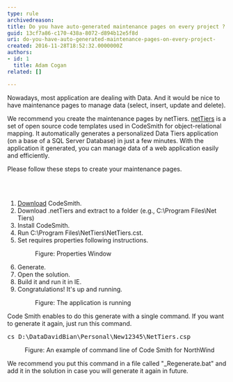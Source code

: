 ```yaml
---
type: rule
archivedreason: 
title: Do you have auto-generated maintenance pages on every project ?
guid: 13cf7a86-c170-438a-8072-d894b12e5f8d
uri: do-you-have-auto-generated-maintenance-pages-on-every-project-
created: 2016-11-28T18:52:32.0000000Z
authors:
- id: 1
  title: Adam Cogan
related: []

---
```



<p>Nowadays, most application are dealing with Data. And it would be nice to have maintenance pages to manage data (select, insert, update and delete).<br></p><p>We recommend you create the maintenance pages by netTiers.&#160;<a href="https&#58;//github.com/netTiers/netTiers/wiki/Getting-Started">netTiers</a>&#160;is a set of open source code templates used in CodeSmith for object-relational mapping. It automatically generates a personalized Data Tiers application (on a base of a SQL Server Database) in just a few minutes. With the application it generated, you can manage data of a web application easily and efficiently.</p><p>Please follow these steps to create your maintenance pages.&#160; <br></p>
<br><excerpt class='endintro'></excerpt><br>
<ol><li>
      <a href="http&#58;//www.codesmithtools.com/" target="_blank">Download</a>&#160;CodeSmith.<br></li><li>Download .netTiers and extract to a folder (e.g., C&#58;\Program Files\Net​Tiers)</li><li>Install CodeSmith.</li><li>Run C&#58;\Program Files\NetTiers\NetTiers.cst.</li><li>Set requires properties following instructions.</li><dl class="image"><dt> <img src="/PublishingImages/NetTiersConfig.jpg" alt="" /><br> </dt><dd>Figure&#58; Properties Window</dd></dl><li>Generate.</li><li>Open the solution.<br></li><li>Build it and run it in IE.</li><li>Congratulations! It's up and running.</li><dl class="image"><dt> <img src="/PublishingImages/RunNorthwind.jpg" alt="" /> </dt><dd>Figure&#58; The application is running</dd></dl></ol><p>Code ​Smith enables to do this generate with a single command. If you want to generate it again, just run this command.</p><dl class="code"><dt><pre>cs D&#58;\DataDavidBian\Personal\New12345\NetTiers.csp</pre></dt><dd>Figure&#58; An example of command line of Code Smith for NorthWind</dd></dl><p>We recommend you put this command in a file called &quot;_Regenerate.bat&quot; and add it in the solution in case you will generate it again in future.</p>
<br>


